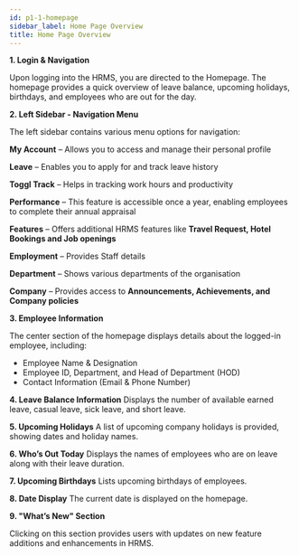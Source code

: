 ```yaml
---
id: p1-1-homepage
sidebar_label: Home Page Overview
title: Home Page Overview
---
```


**1. Login & Navigation**

Upon logging into the HRMS, you are directed to the Homepage.
The homepage provides a quick overview of leave balance, upcoming holidays, birthdays, and employees who are out for the day.

**2. Left Sidebar - Navigation Menu**

The left sidebar contains various menu options for navigation:

**My Account** – Allows you to access and manage their personal profile

**Leave** – Enables you to apply for and track leave history

**Toggl Track** – Helps in tracking work hours and productivity

**Performance** – This feature is accessible once a year, enabling employees to complete their annual appraisal

**Features** – Offers additional HRMS features like **Travel Request, Hotel Bookings and Job openings**

**Employment** – Provides Staff details 

**Department** – Shows various departments of the organisation

**Company** – Provides access to **Announcements, Achievements, and Company policies**

**3. Employee Information**

The center section of the homepage displays details about the logged-in employee, including:
- Employee Name & Designation 
- Employee ID, Department, and Head of Department (HOD)
- Contact Information (Email & Phone Number)


**4. Leave Balance Information**
Displays the number of available earned leave, casual leave, sick leave, and short leave.

**5. Upcoming Holidays**
A list of upcoming company holidays is provided, showing dates and holiday names.

**6. Who’s Out Today**
Displays the names of employees who are on leave along with their leave duration.

**7. Upcoming Birthdays**
Lists upcoming birthdays of employees.

**8. Date Display**
The current date is displayed on the homepage.

**9. "What’s New" Section**

Clicking on this section provides users with updates on new feature additions and enhancements in HRMS.








 